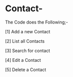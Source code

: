 # Contact-

The Code does the Following;-

 [1] Add a new Contact
 
 [2] List all Contacts
 
 [3] Search for contact
 
 [4] Edit a Contact
 
 [5] Delete a Contact
 
